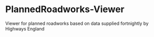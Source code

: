 # PlannedRoadworks-Viewer
Viewer for planned roadworks based on data supplied fortnightly by Highways England

